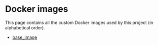 # Docker images

This page contains all the custom Docker images used by this project (in alphabetical order).

- [base_image](./base-image.md)
